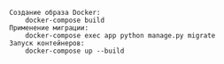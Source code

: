     Создание образа Docker:
        docker-compose build
    Применение миграции:
        docker-compose exec app python manage.py migrate
    Запуск контейнеров:
        docker-compose up --build